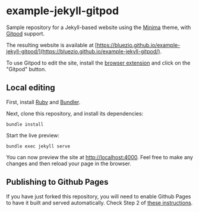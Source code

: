 # example-jekyll-gitpod

Sample repository for a Jekyll-based website using the [Minima](https://github.com/jekyll/minima/) theme, with [Gitpod](https://gitpod.io/) support.

The resulting website is available at [https://bluezio.github.io/example-jekyll-gitpod/](https://bluezio.github.io/example-jekyll-gitpod/).

To use Gitpod to edit the site, install the [browser extension](https://www.gitpod.io/docs/browser-extension/) and click on the "Gitpod" button.

## Local editing

First, install [Ruby](https://www.ruby-lang.org/en/documentation/installation/) and [Bundler](https://bundler.io/).

Next, clone this repository, and install its dependencies:

```shell
bundle install
```

Start the live preview:

```shell
bundle exec jekyll serve
```

You can now preview the site at [http://localhost:4000](http://localhost:4000).
Feel free to make any changes and then reload your page in the browser.

## Publishing to Github Pages

If you have just forked this repository, you will need to enable Github Pages to have it built and served automatically.
Check Step 2 of [these instructions](https://dev.to/github/how-to-use-github-pages-to-host-your-website-even-with-multiple-repos-27k2).